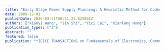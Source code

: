 ```yaml
---
title: "Early Stage Power Supply Planning: A Heuristic Method for Codesign of Power/Ground Network and Floorplan"
date: 2008-12-01
publishDate: 2020-03-21T00:51:25.625891Z
authors: ["Xiaoyi Wang", "Jin Shi", "Yici Cai", "Xianlong Hong"]
publication_types: ["2"]
abstract: ""
featured: false
publication: "*IEICE TRANSACTIONS on Fundamentals of Electronics, Communications and Computer Sciences*"
---
```


